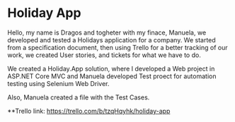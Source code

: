 # Holiday App
Hello, my name is Dragos and togheter with my finace, Manuela, we developed and tested a Holidays application for a company.
We started from a specification document, then using Trello for a better tracking of our work, we created User stories, and tickets for
what we have to do.

We created a Holiday.App solution, where I developed a Web project in ASP.NET Core MVC and Manuela developed Test proect for automation
testing using Selenium Web Driver.

Also, Manuela created a file with the Test Cases.

**Trello link: https://trello.com/b/tzqHqyhk/holiday-app
